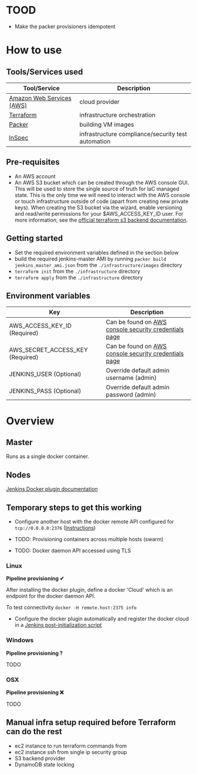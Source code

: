 # TOOD

 * Make the packer provisioners idempotent

# How to use

## Tools/Services used

| Tool/Service                                         | Description                                        |
| ---------------------------------------------------- | -------------------------------------------------- |
| [Amazon Web Services (AWS)](https://aws.amazon.com/) | cloud provider                                     |
| [Terraform](https://www.terraform.io/)               | infrastructure orchestration                       |
| [Packer](https://www.packer.io/)                     | building VM images                                 |
| [InSpec](https://www.inspec.io/)                     | infrastructure compliance/security test automation |

## Pre-requisites

* An AWS account
* An AWS S3 bucket which can be created through the AWS console GUI. This will be used to store the single source of truth for IaC managed state. This is the only
  time we will need to interact with the AWS console or touch infrastructure outside of code (apart from creating new private keys). When creating the S3 bucket
  via the wizard, enable versioning and read/write permissions for your $AWS_ACCESS_KEY_ID user. For more information, see the [official terraform s3 backend
  documentation](https://www.terraform.io/docs/backends/types/s3.html).

## Getting started

* Set the required environment variables defined in the section below
* build the required jenkins-master AMI by running `packer build jenkins_master_ami.json` from the `./infrastructure/images` directory
* `terraform init` from the `./infrastructure` directory
* `terraform apply` from the `./infrastructure` directory

## Environment variables

| Key                               | Description                                                                                                            |
| --------------------------------- | ---------------------------------------------------------------------------------------------------------------------- |
| AWS_ACCESS_KEY_ID (Required)      | Can be found on [AWS console security credentials page](https://console.aws.amazon.com/iam/home?#/security_credential) |
| AWS_SECRET_ACCESS_KEY (Required)  | Can be found on [AWS console security credentials page](https://console.aws.amazon.com/iam/home?#/security_credential) |
| JENKINS_USER (Optional)           | Override default admin username (admin)                                                                                |
| JENKINS_PASS (Optional)           | Override default admin password (admin)                                                                                |

# Overview

## Master

Runs as a single docker container.

## Nodes

[Jenkins Docker plugin documentation](https://wiki.jenkins.io/display/JENKINS/Docker+Plugin)

## Temporary steps to get this working

* Configure another host with the docker remote API configured for `tcp://0.0.0.0:2376` ([Instructions](https://www.ivankrizsan.se/2016/05/18/enabling-docker-remote-api-on-ubuntu-16-04))

* TODO: Provisioning containers across multiple hosts (swarm)
* TODO: Docker daemon API accessed using TLS

### Linux

__Pipeline provisioning ✔__

After installing the docker plugin, define a docker 'Cloud' which is an endpoint for the docker daemon API.

To test connectivity `docker -H remote.host:2375 info`

* Configure the docker plugin automatically and register the docker cloud in a [Jenkins post-initialization script](https://wiki.jenkins.io/display/JENKINS/Post-initialization+script)

### Windows

__Pipeline provisioning ?__

TODO

### OSX

__Pipeline provisioning ❌__

TODO

## Manual infra setup required before Terraform can do the rest

* ec2 instance to run terraform commands from
* ec2 instance ssh from single ip security group
* S3 backend provider
* DynamoDB state locking
